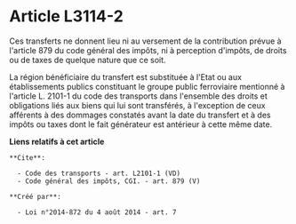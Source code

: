 # Article L3114-2

Ces transferts ne donnent lieu ni au versement de la contribution prévue à l'article 879 du code général des impôts, ni à
perception d'impôts, de droits ou de taxes de quelque nature que ce soit. 

La région bénéficiaire du transfert est substituée à l'Etat ou aux établissements publics constituant le groupe public
ferroviaire mentionné à l'article L. 2101-1 du code des transports dans l'ensemble des droits et obligations liés aux biens
qui lui sont transférés, à l'exception de ceux afférents à des dommages constatés avant la date du transfert et à des impôts
ou taxes dont le fait générateur est antérieur à cette même date.

**Liens relatifs à cet article**

	**Cite**:

	  - Code des transports - art. L2101-1 (VD)
	  - Code général des impôts, CGI. - art. 879 (V)

	**Créé par**:

	  - Loi n°2014-872 du 4 août 2014 - art. 7
